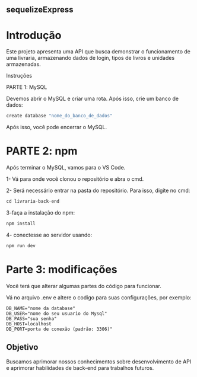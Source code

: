 ## sequelizeExpress

# Introdução

Este projeto apresenta uma API que busca demonstrar o funcionamento de uma livraria, armazenando dados de login, tipos de livros e unidades armazenadas.

Instruções

PARTE 1: MySQL

Devemos abrir o MySQL e criar uma rota. Após isso, crie um banco de dados:

```python 
create database "nome_do_banco_de_dados"
```

Após isso, você pode encerrar o MySQL.

# PARTE 2: npm

Após terminar o MySQL, vamos para o VS Code.

1- Vá para onde você clonou o repositório e abra o cmd.

2- Será necessário entrar na pasta do repositório. Para isso, digite no cmd:

```python
cd livraria-back-end
```

3-faça a instalação do npm:

```python
npm install
```

4- conectesse ao servidor usando:

```python
npm run dev
```


# Parte 3: modificações

Você terá que alterar algumas partes do código para funcionar.

Vá no arquivo .env e altere o codigo para suas configurações, por exemplo:

```.env
DB_NAME="nome da database"
DB_USER="nome do seu usuario do Mysql"
DB_PASS="sua senha"
DB_HOST=localhost
DB_PORT=porta de conexão (padrão: 3306)"
```
## Objetivo
Buscamos aprimorar nossos conhecimentos sobre desenvolvimento de API e aprimorar habilidades de back-end para trabalhos futuros.













